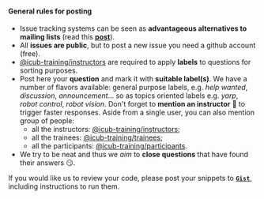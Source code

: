 
#### General rules for posting

- Issue tracking systems can be seen as **advantageous alternatives to mailing lists** (read this [**post**](https://github.com/robotology/QA/issues/118)).
- All **issues are public**, but to post a new issue you need a github account (free).
- [@icub-training/instructors](https://github.com/orgs/icub-training/teams/instructors) are required to apply **labels** to questions for sorting purposes.
- Post here your **question** and mark it with **suitable label(s)**. We have a number of flavors available: general purpose labels, e.g. _help wanted_, _discussion_, _announcement_... so as topics oriented labels e.g. _yarp_, _robot control_, _robot vision_. Don't forget to **mention an instructor** :wave: to trigger faster responses. Aside from a single user, you can also mention group of people:
    - all the instructors: [@icub-training/instructors](https://github.com/orgs/icub-training/teams/instructors);
    - all the trainees: [@icub-training/trainees](https://github.com/orgs/icub-training/teams/trainees);
    - all the participants: [@icub-training/participants](https://github.com/orgs/icub-training/teams/participants).
- We try to be neat and thus we _aim_ to **close questions** that have found their answers :smirk:.

If you would like us to review your code, please post your snippets to [**`Gist`**](https://gist.github.com), including instructions to run them.

